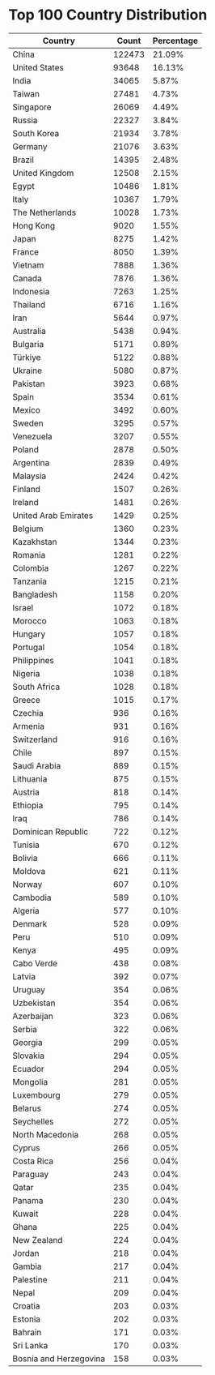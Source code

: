 # Top 100 Country Distribution
| Country | Count | Percentage |
|----|----|----|
| China | 122473 | 21.09% |
| United States | 93648 | 16.13% |
| India | 34065 | 5.87% |
| Taiwan | 27481 | 4.73% |
| Singapore | 26069 | 4.49% |
| Russia | 22327 | 3.84% |
| South Korea | 21934 | 3.78% |
| Germany | 21076 | 3.63% |
| Brazil | 14395 | 2.48% |
| United Kingdom | 12508 | 2.15% |
| Egypt | 10486 | 1.81% |
| Italy | 10367 | 1.79% |
| The Netherlands | 10028 | 1.73% |
| Hong Kong | 9020 | 1.55% |
| Japan | 8275 | 1.42% |
| France | 8050 | 1.39% |
| Vietnam | 7888 | 1.36% |
| Canada | 7876 | 1.36% |
| Indonesia | 7263 | 1.25% |
| Thailand | 6716 | 1.16% |
| Iran | 5644 | 0.97% |
| Australia | 5438 | 0.94% |
| Bulgaria | 5171 | 0.89% |
| Türkiye | 5122 | 0.88% |
| Ukraine | 5080 | 0.87% |
| Pakistan | 3923 | 0.68% |
| Spain | 3534 | 0.61% |
| Mexico | 3492 | 0.60% |
| Sweden | 3295 | 0.57% |
| Venezuela | 3207 | 0.55% |
| Poland | 2878 | 0.50% |
| Argentina | 2839 | 0.49% |
| Malaysia | 2424 | 0.42% |
| Finland | 1507 | 0.26% |
| Ireland | 1481 | 0.26% |
| United Arab Emirates | 1429 | 0.25% |
| Belgium | 1360 | 0.23% |
| Kazakhstan | 1344 | 0.23% |
| Romania | 1281 | 0.22% |
| Colombia | 1267 | 0.22% |
| Tanzania | 1215 | 0.21% |
| Bangladesh | 1158 | 0.20% |
| Israel | 1072 | 0.18% |
| Morocco | 1063 | 0.18% |
| Hungary | 1057 | 0.18% |
| Portugal | 1054 | 0.18% |
| Philippines | 1041 | 0.18% |
| Nigeria | 1038 | 0.18% |
| South Africa | 1028 | 0.18% |
| Greece | 1015 | 0.17% |
| Czechia | 936 | 0.16% |
| Armenia | 931 | 0.16% |
| Switzerland | 916 | 0.16% |
| Chile | 897 | 0.15% |
| Saudi Arabia | 889 | 0.15% |
| Lithuania | 875 | 0.15% |
| Austria | 818 | 0.14% |
| Ethiopia | 795 | 0.14% |
| Iraq | 786 | 0.14% |
| Dominican Republic | 722 | 0.12% |
| Tunisia | 670 | 0.12% |
| Bolivia | 666 | 0.11% |
| Moldova | 621 | 0.11% |
| Norway | 607 | 0.10% |
| Cambodia | 589 | 0.10% |
| Algeria | 577 | 0.10% |
| Denmark | 528 | 0.09% |
| Peru | 510 | 0.09% |
| Kenya | 495 | 0.09% |
| Cabo Verde | 438 | 0.08% |
| Latvia | 392 | 0.07% |
| Uruguay | 354 | 0.06% |
| Uzbekistan | 354 | 0.06% |
| Azerbaijan | 323 | 0.06% |
| Serbia | 322 | 0.06% |
| Georgia | 299 | 0.05% |
| Slovakia | 294 | 0.05% |
| Ecuador | 294 | 0.05% |
| Mongolia | 281 | 0.05% |
| Luxembourg | 279 | 0.05% |
| Belarus | 274 | 0.05% |
| Seychelles | 272 | 0.05% |
| North Macedonia | 268 | 0.05% |
| Cyprus | 266 | 0.05% |
| Costa Rica | 256 | 0.04% |
| Paraguay | 243 | 0.04% |
| Qatar | 235 | 0.04% |
| Panama | 230 | 0.04% |
| Kuwait | 228 | 0.04% |
| Ghana | 225 | 0.04% |
| New Zealand | 224 | 0.04% |
| Jordan | 218 | 0.04% |
| Gambia | 217 | 0.04% |
| Palestine | 211 | 0.04% |
| Nepal | 209 | 0.04% |
| Croatia | 203 | 0.03% |
| Estonia | 202 | 0.03% |
| Bahrain | 171 | 0.03% |
| Sri Lanka | 170 | 0.03% |
| Bosnia and Herzegovina | 158 | 0.03% |
